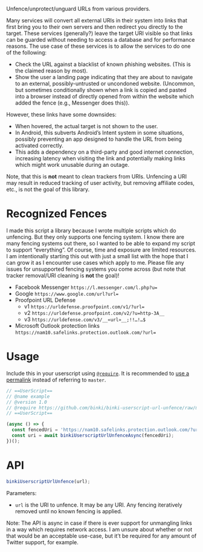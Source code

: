Unfence/unprotect/unguard URLs from various providers.

Many services will convert all external URIs in their system into links that first bring you to their own servers and then redirect you directly to the target. These services (generally?) leave the target URI visible so that links can be guarded without needing to access a database and for performance reasons. The use case of these services is to allow the services to do one of the following:

* Check the URL against a blacklist of known phishing websites. (This is the claimed reason by most).
* Show the user a landing page indicating that they are about to navigate to an external, possibly-untrusted or uncondoned website. (Uncommon, but sometimes conditionally shown when a link is copied and pasted into a browser instead of directly opened from within the website which added the fence (e.g., Messenger does this)).

However, these links have some downsides:

* When hovered, the actual target is not shown to the user.
* In Android, this subverts Android’s Intent system in some situations, possibly preventing an app designed to handle the URL from being activated correctly.
* This adds a dependency on a third-party and good internet connection, increasing latency when visiting the link and potentially making links which might work unusable during an outage.

Note, that this is **not** meant to clean trackers from URIs. Unfencing a URI may result in reduced tracking of user activity, but removing affiliate codes, etc., is not the goal of this library.

# Recognized Fences

I made this script a library because I wrote multiple scripts which do unfencing. But they only supports one fencing system. I know there are many fencing systems out there, so I wanted to be able to expand my script to support “everything”. Of course, time and exposure are limited resources. I am intentionally starting this out with just a small list with the hope that I can grow it as I encounter use cases which apply to me. Please file any issues for unsupported fencing systems you come across (but note that tracker removal/URI cleaning is **not** the goal)!

* Facebook Messenger `https://l.messenger.com/l.php?u=`
* Google `https://www.google.com/url?url=`
* Proofpoint URL Defense
   * v1 `https://urldefense.proofpoint.com/v1/?url=`
   * v2 `https://urldefense.proofpoint.com/v2/?u=http-3A__`
   * v3 `https://urldefense.com/v3/__«url»__;!!…!…$`
* Microsoft Outlook protection links `https://nam10.safelinks.protection.outlook.com/?url=`

# Usage

Include this in your userscript using [`@require`](https://wiki.greasespot.net/Metadata_Block#.40require). It is recommended to [use a permalink](https://docs.github.com/repositories/working-with-files/using-files/getting-permanent-links-to-files) instead of referring to `master`.

```js
// ==UserScript==
// @name example
// @version 1.0
// @require https://github.com/binki/binki-userscript-url-unfence/raw/master/binki-userscript-url-unfence.js
// ==UserScript==

(async () => {
  const fencedUri = 'https://nam10.safelinks.protection.outlook.com/?url=https%3A%2F%2Fgithub.com%2Fbinki%2Fbinki-userscript-url-unfence&data=invalid&sdata=invalid&reserved=0';
  const uri = await binkiUserscriptUrlUnfenceAsync(fencedUri);
})();
```

# API

```js
binkiUserscriptUrlUnfence(url);
```

Parameters:

* `url` is the URI to unfence. It may be any URI. Any fencing iteratively removed until no known fencing is applied.

Note: The API is async in case if there is ever support for unmangling links in a way which requires network access. I am unsure about whether or not that would be an acceptable use-case, but it’t be required for any amount of Twitter support, for example.
